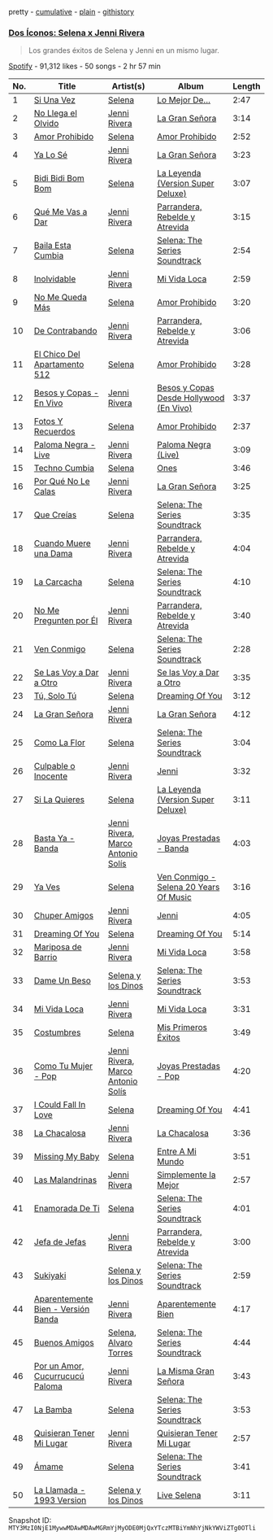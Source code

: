 pretty - [cumulative](/playlists/cumulative/37i9dQZF1DWYTyUvRwFpCv.md) - [plain](/playlists/plain/37i9dQZF1DWYTyUvRwFpCv) - [githistory](https://github.githistory.xyz/mackorone/spotify-playlist-archive/blob/main/playlists/plain/37i9dQZF1DWYTyUvRwFpCv)

### [Dos Íconos: Selena x Jenni Rivera](https://open.spotify.com/playlist/37i9dQZF1DWYTyUvRwFpCv)

> Los grandes éxitos de Selena y Jenni en un mismo lugar.

[Spotify](https://open.spotify.com/user/spotify) - 91,312 likes - 50 songs - 2 hr 57 min

| No. | Title | Artist(s) | Album | Length |
|---|---|---|---|---|
| 1 | [Si Una Vez](https://open.spotify.com/track/6XFduBZIOMyOV8sCcHuYzb) | [Selena](https://open.spotify.com/artist/6IE6z7DcZIT4Ml3Fh5Ivch) | [Lo Mejor De…](https://open.spotify.com/album/2M4sLkOugMuMYosMaM0X6f) | 2:47 |
| 2 | [No Llega el Olvido](https://open.spotify.com/track/2l8QQVT6hYdnT79kKCU6p6) | [Jenni Rivera](https://open.spotify.com/artist/5c4wQaXkNDqSOTjqX4ExAu) | [La Gran Señora](https://open.spotify.com/album/6JpMhu4IR3A7gwjksos2Sa) | 3:14 |
| 3 | [Amor Prohibido](https://open.spotify.com/track/1kCewNSs909Xj1naXr36X8) | [Selena](https://open.spotify.com/artist/6IE6z7DcZIT4Ml3Fh5Ivch) | [Amor Prohibido](https://open.spotify.com/album/6iv9WTw1nhNxSsgKaxMp4E) | 2:52 |
| 4 | [Ya Lo Sé](https://open.spotify.com/track/4pIiKrGXCgTZOAFGJjCEvL) | [Jenni Rivera](https://open.spotify.com/artist/5c4wQaXkNDqSOTjqX4ExAu) | [La Gran Señora](https://open.spotify.com/album/6JpMhu4IR3A7gwjksos2Sa) | 3:23 |
| 5 | [Bidi Bidi Bom Bom](https://open.spotify.com/track/0o9Vr0BGIQPh32staLHcuU) | [Selena](https://open.spotify.com/artist/6IE6z7DcZIT4Ml3Fh5Ivch) | [La Leyenda \(Version Super Deluxe\)](https://open.spotify.com/album/058VOHYTS6kFauVUl6Eh03) | 3:07 |
| 6 | [Qué Me Vas a Dar](https://open.spotify.com/track/1dqURLZC3n4EL6lPUF2DHx) | [Jenni Rivera](https://open.spotify.com/artist/5c4wQaXkNDqSOTjqX4ExAu) | [Parrandera, Rebelde y Atrevida](https://open.spotify.com/album/2I50wzYim7XrZhBSrolmzs) | 3:15 |
| 7 | [Baila Esta Cumbia](https://open.spotify.com/track/6NARL6C1RLFN05rfeAvDeG) | [Selena](https://open.spotify.com/artist/6IE6z7DcZIT4Ml3Fh5Ivch) | [Selena: The Series Soundtrack](https://open.spotify.com/album/4zKd7rKQ7dXKXEEGcRoFNN) | 2:54 |
| 8 | [Inolvidable](https://open.spotify.com/track/7bEZbS1gadU29L5eIwM2gM) | [Jenni Rivera](https://open.spotify.com/artist/5c4wQaXkNDqSOTjqX4ExAu) | [Mi Vida Loca](https://open.spotify.com/album/6T7KG6x0FdyEhDLaCJ1xmM) | 2:59 |
| 9 | [No Me Queda Más](https://open.spotify.com/track/1r28ZDlVxz24Rmy8Sq9REY) | [Selena](https://open.spotify.com/artist/6IE6z7DcZIT4Ml3Fh5Ivch) | [Amor Prohibido](https://open.spotify.com/album/6iv9WTw1nhNxSsgKaxMp4E) | 3:20 |
| 10 | [De Contrabando](https://open.spotify.com/track/3qIyYcE3nwAPOlXP6SSGPg) | [Jenni Rivera](https://open.spotify.com/artist/5c4wQaXkNDqSOTjqX4ExAu) | [Parrandera, Rebelde y Atrevida](https://open.spotify.com/album/2I50wzYim7XrZhBSrolmzs) | 3:06 |
| 11 | [El Chico Del Apartamento 512](https://open.spotify.com/track/1lh3TnDpfNBNfLfOWghNnp) | [Selena](https://open.spotify.com/artist/6IE6z7DcZIT4Ml3Fh5Ivch) | [Amor Prohibido](https://open.spotify.com/album/6iv9WTw1nhNxSsgKaxMp4E) | 3:28 |
| 12 | [Besos y Copas \- En Vivo](https://open.spotify.com/track/0fqFKDW0OUuuZSNaQjt8fp) | [Jenni Rivera](https://open.spotify.com/artist/5c4wQaXkNDqSOTjqX4ExAu) | [Besos y Copas Desde Hollywood \(En Vivo\)](https://open.spotify.com/album/0RhEu6IcEPSdrW6GFzQipE) | 3:37 |
| 13 | [Fotos Y Recuerdos](https://open.spotify.com/track/0kQOWm8vYnQEb2gVWITaAA) | [Selena](https://open.spotify.com/artist/6IE6z7DcZIT4Ml3Fh5Ivch) | [Amor Prohibido](https://open.spotify.com/album/6iv9WTw1nhNxSsgKaxMp4E) | 2:37 |
| 14 | [Paloma Negra \- Live](https://open.spotify.com/track/7qeQeyEcYWISbz3DIHT1ke) | [Jenni Rivera](https://open.spotify.com/artist/5c4wQaXkNDqSOTjqX4ExAu) | [Paloma Negra \(Live\)](https://open.spotify.com/album/3OS6PLSZWePt0jDDq35M8C) | 3:09 |
| 15 | [Techno Cumbia](https://open.spotify.com/track/6M9FEVLhh9wQrsq2CUk6QR) | [Selena](https://open.spotify.com/artist/6IE6z7DcZIT4Ml3Fh5Ivch) | [Ones](https://open.spotify.com/album/4Djr1mj7dBvYElBFCLO6P6) | 3:46 |
| 16 | [Por Qué No Le Calas](https://open.spotify.com/track/54dl0Wvtmd9tcLfwjxONEn) | [Jenni Rivera](https://open.spotify.com/artist/5c4wQaXkNDqSOTjqX4ExAu) | [La Gran Señora](https://open.spotify.com/album/6JpMhu4IR3A7gwjksos2Sa) | 3:25 |
| 17 | [Que Creías](https://open.spotify.com/track/3iRksarurtwIGBmlZtq99S) | [Selena](https://open.spotify.com/artist/6IE6z7DcZIT4Ml3Fh5Ivch) | [Selena: The Series Soundtrack](https://open.spotify.com/album/4zKd7rKQ7dXKXEEGcRoFNN) | 3:35 |
| 18 | [Cuando Muere una Dama](https://open.spotify.com/track/2WDYkaIeWZOxdnp14Oa71G) | [Jenni Rivera](https://open.spotify.com/artist/5c4wQaXkNDqSOTjqX4ExAu) | [Parrandera, Rebelde y Atrevida](https://open.spotify.com/album/2I50wzYim7XrZhBSrolmzs) | 4:04 |
| 19 | [La Carcacha](https://open.spotify.com/track/0gnuZwgq63rIbQx2GZGbRY) | [Selena](https://open.spotify.com/artist/6IE6z7DcZIT4Ml3Fh5Ivch) | [Selena: The Series Soundtrack](https://open.spotify.com/album/4zKd7rKQ7dXKXEEGcRoFNN) | 4:10 |
| 20 | [No Me Pregunten por Él](https://open.spotify.com/track/5Nj0RXNoIlEarYJPo6VWJR) | [Jenni Rivera](https://open.spotify.com/artist/5c4wQaXkNDqSOTjqX4ExAu) | [Parrandera, Rebelde y Atrevida](https://open.spotify.com/album/2I50wzYim7XrZhBSrolmzs) | 3:40 |
| 21 | [Ven Conmigo](https://open.spotify.com/track/1Ivebeb1orqVsI33fU0bsc) | [Selena](https://open.spotify.com/artist/6IE6z7DcZIT4Ml3Fh5Ivch) | [Selena: The Series Soundtrack](https://open.spotify.com/album/4zKd7rKQ7dXKXEEGcRoFNN) | 2:28 |
| 22 | [Se Las Voy a Dar a Otro](https://open.spotify.com/track/43BemmCZRTcjYDnT7HqJWW) | [Jenni Rivera](https://open.spotify.com/artist/5c4wQaXkNDqSOTjqX4ExAu) | [Se las Voy a Dar a Otro](https://open.spotify.com/album/2XGyVths5rK6LJEYO69Dum) | 3:35 |
| 23 | [Tú, Solo Tú](https://open.spotify.com/track/2yvg28oa8lHSenq7nJ5Ss2) | [Selena](https://open.spotify.com/artist/6IE6z7DcZIT4Ml3Fh5Ivch) | [Dreaming Of You](https://open.spotify.com/album/2IevUWpkZ9KUcr6ZhtklE0) | 3:12 |
| 24 | [La Gran Señora](https://open.spotify.com/track/3Q9Q9rYI2hwYZNl0Mmc2FB) | [Jenni Rivera](https://open.spotify.com/artist/5c4wQaXkNDqSOTjqX4ExAu) | [La Gran Señora](https://open.spotify.com/album/6JpMhu4IR3A7gwjksos2Sa) | 4:12 |
| 25 | [Como La Flor](https://open.spotify.com/track/5CEm4zZF9bw06Z9jHSMELV) | [Selena](https://open.spotify.com/artist/6IE6z7DcZIT4Ml3Fh5Ivch) | [Selena: The Series Soundtrack](https://open.spotify.com/album/4zKd7rKQ7dXKXEEGcRoFNN) | 3:04 |
| 26 | [Culpable o Inocente](https://open.spotify.com/track/59AAuV11OFaL8VX98tLxYx) | [Jenni Rivera](https://open.spotify.com/artist/5c4wQaXkNDqSOTjqX4ExAu) | [Jenni](https://open.spotify.com/album/2TJAjnZKucKaS4CKX0O4Vh) | 3:32 |
| 27 | [Si La Quieres](https://open.spotify.com/track/35rQ37DZKFJ38whEQkygV9) | [Selena](https://open.spotify.com/artist/6IE6z7DcZIT4Ml3Fh5Ivch) | [La Leyenda \(Version Super Deluxe\)](https://open.spotify.com/album/058VOHYTS6kFauVUl6Eh03) | 3:11 |
| 28 | [Basta Ya \- Banda](https://open.spotify.com/track/51CruNPLETPjo5BV5k2MYt) | [Jenni Rivera](https://open.spotify.com/artist/5c4wQaXkNDqSOTjqX4ExAu), [Marco Antonio Solís](https://open.spotify.com/artist/3tJnB0s6c3oXPq1SCCavnd) | [Joyas Prestadas \- Banda](https://open.spotify.com/album/2S1InqamaQuotpISCqos3W) | 4:03 |
| 29 | [Ya Ves](https://open.spotify.com/track/05pItgL5lq3H5H4RjtSRdw) | [Selena](https://open.spotify.com/artist/6IE6z7DcZIT4Ml3Fh5Ivch) | [Ven Conmigo \- Selena 20 Years Of Music](https://open.spotify.com/album/0xjlVSiqnAxeQHGfk5i2PG) | 3:16 |
| 30 | [Chuper Amigos](https://open.spotify.com/track/6h8oQHda1vXeex187OLud3) | [Jenni Rivera](https://open.spotify.com/artist/5c4wQaXkNDqSOTjqX4ExAu) | [Jenni](https://open.spotify.com/album/2TJAjnZKucKaS4CKX0O4Vh) | 4:05 |
| 31 | [Dreaming Of You](https://open.spotify.com/track/5EL8hqM8YQJHKKnzGdahly) | [Selena](https://open.spotify.com/artist/6IE6z7DcZIT4Ml3Fh5Ivch) | [Dreaming Of You](https://open.spotify.com/album/2IevUWpkZ9KUcr6ZhtklE0) | 5:14 |
| 32 | [Mariposa de Barrio](https://open.spotify.com/track/02ykJXbTaAyxPgaicIRxo4) | [Jenni Rivera](https://open.spotify.com/artist/5c4wQaXkNDqSOTjqX4ExAu) | [Mi Vida Loca](https://open.spotify.com/album/6T7KG6x0FdyEhDLaCJ1xmM) | 3:58 |
| 33 | [Dame Un Beso](https://open.spotify.com/track/0PSHdbCNLX0HTDgNojCSav) | [Selena y los Dinos](https://open.spotify.com/artist/1WwQf298ZQr1yX8L4wjXpy) | [Selena: The Series Soundtrack](https://open.spotify.com/album/4zKd7rKQ7dXKXEEGcRoFNN) | 3:53 |
| 34 | [Mi Vida Loca](https://open.spotify.com/track/1B9pWWgEJEb5YD8h1xnAjq) | [Jenni Rivera](https://open.spotify.com/artist/5c4wQaXkNDqSOTjqX4ExAu) | [Mi Vida Loca](https://open.spotify.com/album/6T7KG6x0FdyEhDLaCJ1xmM) | 3:31 |
| 35 | [Costumbres](https://open.spotify.com/track/4b7NywXvngCF1aB49IQLyC) | [Selena](https://open.spotify.com/artist/6IE6z7DcZIT4Ml3Fh5Ivch) | [Mis Primeros Éxitos](https://open.spotify.com/album/1j1baA236Z6dGkrXKAIAYU) | 3:49 |
| 36 | [Como Tu Mujer \- Pop](https://open.spotify.com/track/5im5eFZxOiXeUklQZXaqpR) | [Jenni Rivera](https://open.spotify.com/artist/5c4wQaXkNDqSOTjqX4ExAu), [Marco Antonio Solís](https://open.spotify.com/artist/3tJnB0s6c3oXPq1SCCavnd) | [Joyas Prestadas \- Pop](https://open.spotify.com/album/4PbG5KBpRl1ObRpMJ9oLF6) | 4:20 |
| 37 | [I Could Fall In Love](https://open.spotify.com/track/3ACQkIMv6nGYHRpPGyS4BK) | [Selena](https://open.spotify.com/artist/6IE6z7DcZIT4Ml3Fh5Ivch) | [Dreaming Of You](https://open.spotify.com/album/2IevUWpkZ9KUcr6ZhtklE0) | 4:41 |
| 38 | [La Chacalosa](https://open.spotify.com/track/150USNQZ2CCfh4KxRxG0CP) | [Jenni Rivera](https://open.spotify.com/artist/5c4wQaXkNDqSOTjqX4ExAu) | [La Chacalosa](https://open.spotify.com/album/29TlqFabnT9Rk8VIVWXypc) | 3:36 |
| 39 | [Missing My Baby](https://open.spotify.com/track/7qTljW3wfx3CM8oEQeB2cR) | [Selena](https://open.spotify.com/artist/6IE6z7DcZIT4Ml3Fh5Ivch) | [Entre A Mi Mundo](https://open.spotify.com/album/02fBX9fLFfOG2v33oZo73z) | 3:51 |
| 40 | [Las Malandrinas](https://open.spotify.com/track/4wtAL7gHDYlUlKarXla2hU) | [Jenni Rivera](https://open.spotify.com/artist/5c4wQaXkNDqSOTjqX4ExAu) | [Simplemente la Mejor](https://open.spotify.com/album/598e7UqBzKqD8st5MZbXwu) | 2:57 |
| 41 | [Enamorada De Ti](https://open.spotify.com/track/47GzRDebzUiqjo2pxdl0vd) | [Selena](https://open.spotify.com/artist/6IE6z7DcZIT4Ml3Fh5Ivch) | [Selena: The Series Soundtrack](https://open.spotify.com/album/4zKd7rKQ7dXKXEEGcRoFNN) | 4:01 |
| 42 | [Jefa de Jefas](https://open.spotify.com/track/6Lwdlm1EPGrlZhh9BrL415) | [Jenni Rivera](https://open.spotify.com/artist/5c4wQaXkNDqSOTjqX4ExAu) | [Parrandera, Rebelde y Atrevida](https://open.spotify.com/album/2I50wzYim7XrZhBSrolmzs) | 3:00 |
| 43 | [Sukiyaki](https://open.spotify.com/track/3m87egz5xtrrphsVjhkpSJ) | [Selena y los Dinos](https://open.spotify.com/artist/1WwQf298ZQr1yX8L4wjXpy) | [Selena: The Series Soundtrack](https://open.spotify.com/album/4zKd7rKQ7dXKXEEGcRoFNN) | 2:59 |
| 44 | [Aparentemente Bien \- Versión Banda](https://open.spotify.com/track/2nHekPOutiUg9MiCp74NjH) | [Jenni Rivera](https://open.spotify.com/artist/5c4wQaXkNDqSOTjqX4ExAu) | [Aparentemente Bien](https://open.spotify.com/album/1932flu69zKoy3j2Qgz0P2) | 4:17 |
| 45 | [Buenos Amigos](https://open.spotify.com/track/4G4L9a5uT1avSixNbGGEHl) | [Selena](https://open.spotify.com/artist/6IE6z7DcZIT4Ml3Fh5Ivch), [Alvaro Torres](https://open.spotify.com/artist/7p5DVejD1eXP8GO6clYQlE) | [Selena: The Series Soundtrack](https://open.spotify.com/album/4zKd7rKQ7dXKXEEGcRoFNN) | 4:44 |
| 46 | [Por un Amor, Cucurrucucú Paloma](https://open.spotify.com/track/149YkaDRIByCYvyWU8WzKL) | [Jenni Rivera](https://open.spotify.com/artist/5c4wQaXkNDqSOTjqX4ExAu) | [La Misma Gran Señora](https://open.spotify.com/album/4JckvbYfeoqro9OfNM87y5) | 3:43 |
| 47 | [La Bamba](https://open.spotify.com/track/2JKwqmTIKneOIwZCd4seTh) | [Selena](https://open.spotify.com/artist/6IE6z7DcZIT4Ml3Fh5Ivch) | [Selena: The Series Soundtrack](https://open.spotify.com/album/4zKd7rKQ7dXKXEEGcRoFNN) | 3:53 |
| 48 | [Quisieran Tener Mi Lugar](https://open.spotify.com/track/768fXYUtL5UUDEC2UvOJTN) | [Jenni Rivera](https://open.spotify.com/artist/5c4wQaXkNDqSOTjqX4ExAu) | [Quisieran Tener Mi Lugar](https://open.spotify.com/album/0kg1rb7cl4qpi5jidLc1aT) | 2:57 |
| 49 | [Ámame](https://open.spotify.com/track/4rBTKVhIQZpFQPeF1oM3yP) | [Selena](https://open.spotify.com/artist/6IE6z7DcZIT4Ml3Fh5Ivch) | [Selena: The Series Soundtrack](https://open.spotify.com/album/4zKd7rKQ7dXKXEEGcRoFNN) | 3:41 |
| 50 | [La Llamada \- 1993 Version](https://open.spotify.com/track/3LKORQbpEWTGrNRz3EX5VZ) | [Selena y los Dinos](https://open.spotify.com/artist/1WwQf298ZQr1yX8L4wjXpy) | [Live Selena](https://open.spotify.com/album/6rB0AIlPFH1GXEHtA7d7Ck) | 3:11 |

Snapshot ID: `MTY3MzI0NjE1MywwMDAwMDAwMGRmYjMyODE0MjQxYTczMTBiYmNhYjNkYWViZTg0OTli`
